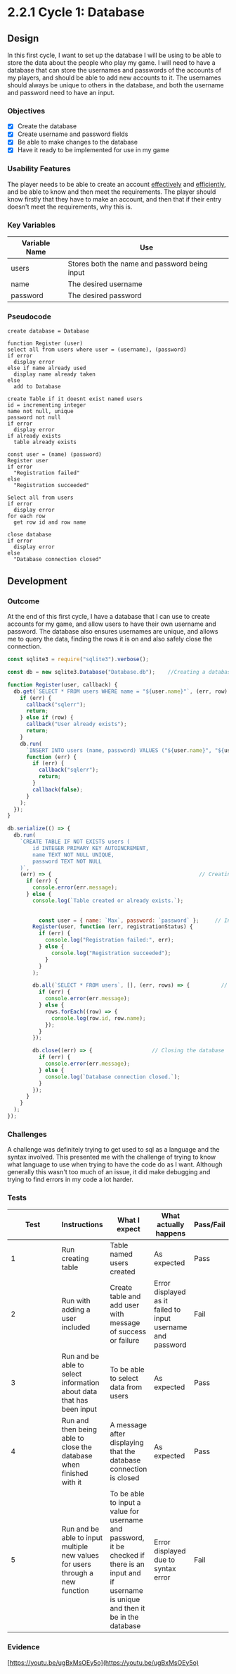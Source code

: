 # 2.2.1 Cycle 1: Database

## Design

In this first cycle, I want to set up the database I will be using to be able to store the data about the people who play my game. I will need to have a database that can store the usernames and passwords of the accounts of my players, and should be able to add new accounts to it. The usernames should always be unique to others in the database, and both the username and password need to have an input.&#x20;

### Objectives

* [x] Create the database
* [x] Create username and password fields
* [x] Be able to make changes to the database
* [x] Have it ready to be implemented for use in my game

### Usability Features

The player needs to be able to create an account [effectively](systems-diagram.md#effective) and [efficiently](systems-diagram.md#efficiency), and be able to know and then meet the requirements. The player should know firstly that they have to make an account, and then that if their entry doesn't meet the requirements, why this is.

### Key Variables

| Variable Name | Use                                           |
| ------------- | --------------------------------------------- |
| users         | Stores both the name and password being input |
| name          | The desired username                          |
| password      | The desired password                          |

### Pseudocode

```
create database = Database

function Register (user) 
select all from users where user = (username), (password)
if error
  display error
else if name already used
  display name already taken
else 
  add to Database

create Table if it doesnt exist named users
id = incrementing integer
name not null, unique
password not null
if error
  display error
if already exists
  table already exists
  
const user = (name) (password)
Register user
if error
  "Registration failed"
else 
  "Registration succeeded"
  
Select all from users 
if error
  display error
for each row
  get row id and row name
  
close database
if error
  display error
else 
  "Database connection closed"

```

## Development

### Outcome

At the end of this first cycle, I have a database that I can use to create accounts for my game, and allow users to have their own username and password. The database also ensures usernames are unique, and allows me to query the data, finding the rows it is on and also safely close the connection. &#x20;

```javascript
const sqlite3 = require("sqlite3").verbose();

const db = new sqlite3.Database("Database.db");    //Creating a database named Database

function Register(user, callback) {
  db.get(`SELECT * FROM users WHERE name = "${user.name}"`, (err, row) => {
    if (err) {
      callback("sqlerr");
      return;
    } else if (row) {
      callback("User already exists");
      return;
    }
    db.run(
      `INSERT INTO users (name, password) VALUES ("${user.name}", "${user.password}")`,
      function (err) {
        if (err) {
          callback("sqlerr");
          return;
        }
        callback(false);
      }
    );
  });
}

db.serialize(() => {
  db.run(
    `CREATE TABLE IF NOT EXISTS users (
        id INTEGER PRIMARY KEY AUTOINCREMENT,
        name TEXT NOT NULL UNIQUE,
        password TEXT NOT NULL
    )`,
    (err) => {                                               // Creating the database
      if (err) {
        console.error(err.message);
      } else {
        console.log(`Table created or already exists.`);
        
          
          const user = { name: `Max`, password: `password` };     // Inputting values
        Register(user, function (err, registrationStatus) {
          if (err) {
            console.log("Registration failed:", err);
          } else {
              console.log("Registration succeeded");
            } 
          }
        );

        db.all(`SELECT * FROM users`, [], (err, rows) => {          // To query the data
          if (err) {
            console.error(err.message);
          } else {
            rows.forEach((row) => {
              console.log(row.id, row.name);
            });
          }
        });

        db.close((err) => {                   // Closing the database
          if (err) {
            console.error(err.message);
          } else {
            console.log(`Database connection closed.`);
          }
        });
      }
    }
  );
});
```

### Challenges

A challenge was definitely trying to get used to sql as a language and the syntax involved. This presented me with the challenge of trying to know what language to use when trying to have the code do as I want. Although generally this wasn't too much of an issue, it did make debugging and trying to find errors in my code a lot harder.

### Tests

<table><thead><tr><th width="119">Test</th><th>Instructions</th><th>What I expect</th><th>What actually happens</th><th>Pass/Fail</th></tr></thead><tbody><tr><td>1</td><td>Run creating table</td><td>Table named users created  </td><td>As expected</td><td>Pass</td></tr><tr><td>2</td><td>Run with adding a user included</td><td>Create table and add user with message of success or failure</td><td>Error displayed as it failed to input username and password</td><td>Fail</td></tr><tr><td>3</td><td>Run and be able to select information about data that has been input</td><td>To be able to select data from users</td><td>As expected</td><td>Pass</td></tr><tr><td>4</td><td>Run and then being able to close the database when finished with it</td><td>A message after displaying that the database connection is closed</td><td>As expected</td><td>Pass</td></tr><tr><td>5</td><td>Run and be able to input multiple new values for users through a new function</td><td>To be able to input a value for username and password, it be checked if there is an input and if username is unique and then it be in the database</td><td>Error displayed due to syntax error</td><td>Fail</td></tr></tbody></table>

### Evidence

[https://youtu.be/ugBxMsOEy5o](https://youtu.be/ugBxMsOEy5o)
